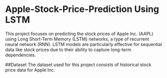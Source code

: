 # Apple-Stock-Price-Prediction Using LSTM

This project focuses on predicting the stock prices of Apple Inc. (AAPL) using Long Short-Term Memory (LSTM) networks, a type of recurrent neural network (RNN). LSTM models are particularly effective for sequential data like stock prices due to their ability to capture long-term dependencies.

##Dataset
The dataset used for this project consists of historical stock price data for Apple Inc.
